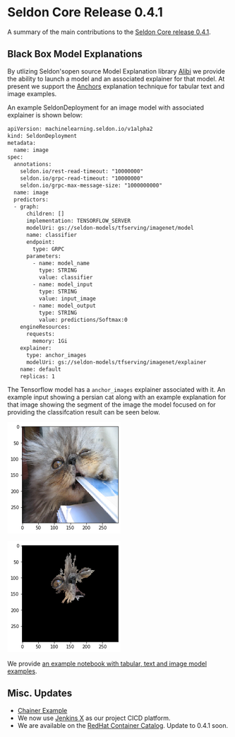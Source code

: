 # Seldon Core Release 0.4.1

A summary of the main contributions to the [Seldon Core release 0.4.1](https://github.com/SeldonIO/seldon-core/releases/tag/v0.4.1).

## Black Box Model Explanations

By utlizing Seldon'sopen source Model Explanation library [Alibi](https://github.com/SeldonIO/alibi) we provide the ability to launch a model and an associated explainer for that model. At present we support the [Anchors](https://homes.cs.washington.edu/~marcotcr/aaai18.pdf) explanation technique for tabular text and image examples.

An example SeldonDeployment for an image model with associated explainer is shown below:

```
apiVersion: machinelearning.seldon.io/v1alpha2
kind: SeldonDeployment
metadata:
  name: image
spec:
  annotations:
    seldon.io/rest-read-timeout: "10000000"
    seldon.io/grpc-read-timeout: "10000000"
    seldon.io/grpc-max-message-size: "1000000000"
  name: image
  predictors:
  - graph:
      children: []
      implementation: TENSORFLOW_SERVER
      modelUri: gs://seldon-models/tfserving/imagenet/model
      name: classifier
      endpoint:
        type: GRPC
      parameters:
        - name: model_name
          type: STRING
          value: classifier
        - name: model_input
          type: STRING
          value: input_image
        - name: model_output
          type: STRING
          value: predictions/Softmax:0
    engineResources:
      requests:
        memory: 1Gi
    explainer:
      type: anchor_images
      modelUri: gs://seldon-models/tfserving/imagenet/explainer
    name: default
    replicas: 1

```

The Tensorflow model has a `anchor_images` explainer associated with it. An example input showing a persian cat along with an example explanation for that image showing the segment of the image the model focused on for providing the classifcation result can be seen below.

![cat](../analytics/cat.png)

![cat-explanation](../analytics/cat_explanation.png)

We provide [an example notebook with tabular, text and image model examples](../examples/explainer_examples.html).

## Misc. Updates

 * [Chainer Example](../examples/chainer_mnist.html)
 * We now use [Jenkins X](https://jenkins.io/projects/jenkins-x/) as our project CICD platform.
 * We are available on the [RedHat Container Catalog](https://access.redhat.com/containers/?tab=overview#/registry.connect.redhat.com/seldonio/seldon-operator-0-4-0). Update to 0.4.1 soon.








